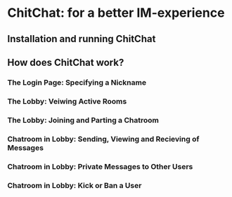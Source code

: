 # ChitChat: for a better IM-experience

## Installation and running ChitChat

## How does ChitChat work?

### The Login Page: Specifying a Nickname

### The Lobby: Veiwing Active Rooms

### The Lobby: Joining and Parting a Chatroom

### Chatroom in Lobby: Sending, Viewing and Recieving of Messages

### Chatroom in Lobby: Private Messages to Other Users

### Chatroom in Lobby: Kick or Ban a User
